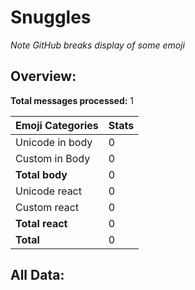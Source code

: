 # Snuggles

*Note GitHub breaks display of some emoji*

## Overview:

**Total messages processed:** 1

Emoji Categories | Stats
-------|--------
Unicode in body | 0
Custom in Body | 0
**Total body** | 0
Unicode react | 0
Custom react | 0
**Total react** | 0
**Total** | 0

## All Data:

